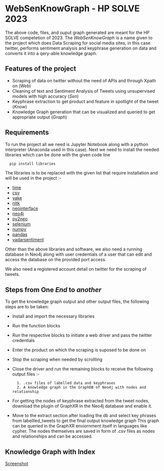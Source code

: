 
# WebSenKnowGraph - HP SOLVE 2023

The above code, files, and ouput graph generated are meant for the HP SOLVE competetion of 2023. The *WebSenKnowGraph* is a name given to the project which does Data Scraping for social media sites, in this case twitter, performs sentiment analysis and keyphrase generation on data and converts it into a qery-able knowledge graph.




## Features of the project

- Scraping of data on twitter without the need of APIs and through Xpath on (*Web*)
- Cleaning of text and Sentiment Analysis of Tweets using unsupervised models with high accuracy (*Sen*)
- Keyphrase extraction to get product and feature in spotlight of the tweet (*Know*)
- Knowledge Graph generation that can be visualized and queried to get appropriate output (*Graph*)


## Requirements

To run the project all we need is Jupyter Notebook along with a python interpreter (Anaconda used in this case). Next we need to install the needed libraries which can be done with the given code line

```python
  pip install libraries
```
The libraries is to be replaced with the given list that require installation and will be used in the project :-

* [time](https://www.geeksforgeeks.org/python-time-module/)
* [csv](https://docs.python.org/3/library/csv.html)
* [yake](https://pypi.org/project/yake/)
* [nltk](https://pypi.org/project/nltk/)
* [neointerface](https://pypi.org/project/neointerface/)
* [neo4j](https://pypi.org/project/neo4j/)
* [py2neo](https://pypi.org/project/py2neo/)
* [selenium](https://pypi.org/project/selenium/)
* [numpy](https://pypi.org/project/numpy/)
* [pandas](https://pypi.org/project/pandas/)
* [vadarsentiment](https://pypi.org/project/vaderSentiment/)

Other than the above libraries and software, we also need a running database in Neo4j along with user credentials of a user that can edit and access the database on the provided port access.

We also need a registered account detail on twitter for the scraping of tweets.



## Steps from One *End* to *another*

To get the knowledge graph output and other output files, the following steps are to be taken:

* Install and import the necessary libraries
* Run the function blocks
* Run the respective blocks to initiate a web driver and pass the twitter credentials
* Enter the product on which the scraping is suposed to be done on
* Stop the scraping when needed by scrollling 
* Close the driver and run the remaining blocks to receive the following output files :-
    
        1. .csv files of labelled data and keyphrases
        2. A knowledge graph in the GraphDB of Neo4j with nodes and relationship 
* For getting the nodes of keyphrase extracted from the tweet nodes, download the plugin of GraphXR in the Neo4j database and enable it.
* Move to the extract section after loading the db and select key phrases from labellled_tweets to get the final output knowledge graph
 This graph can be queried in the GraphXR enviornment itself in languages like cypher. The nodes themselves are saved in form of .csv files as nodes and relationships and can be accessed.

## Knowledge Graph with Index
[Screenshot](Knowledge_graph_Output.png)


